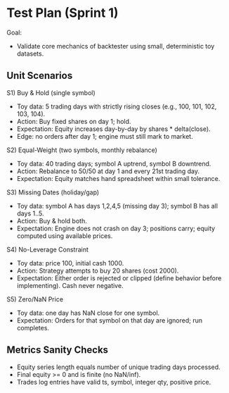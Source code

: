 # Test Plan (Sprint 1)

Goal:
- Validate core mechanics of backtester using small, deterministic toy datasets.

## Unit Scenarios

S1) Buy & Hold (single symbol)
- Toy data: 5 trading days with strictly rising closes (e.g., 100, 101, 102, 103, 104).
- Action: Buy fixed shares on day 1; hold.
- Expectation: Equity increases day-by-day by shares * delta(close).
- Edge: no orders after day 1; engine must still mark to market.

S2) Equal-Weight (two symbols, monthly rebalance)
- Toy data: 40 trading days; symbol A uptrend, symbol B downtrend.
- Action: Rebalance to 50/50 at day 1 and every 21st trading day.
- Expectation: Equity matches hand spreadsheet within small tolerance.

S3) Missing Dates (holiday/gap)
- Toy data: symbol A has days 1,2,4,5 (missing day 3); symbol B has all days 1..5.
- Action: Buy & hold both.
- Expectation: Engine does not crash on day 3; positions carry; equity computed using available prices.

S4) No-Leverage Constraint
- Toy data: price 100, initial cash 1000.
- Action: Strategy attempts to buy 20 shares (cost 2000).
- Expectation: Either order is rejected or clipped (define behavior before implementing). Cash never negative.

S5) Zero/NaN Price
- Toy data: one day has NaN close for one symbol.
- Expectation: Orders for that symbol on that day are ignored; run completes.

## Metrics Sanity Checks
- Equity series length equals number of unique trading days processed.
- Final equity >= 0 and is finite (no NaN/inf).
- Trades log entries have valid ts, symbol, integer qty, positive price.
